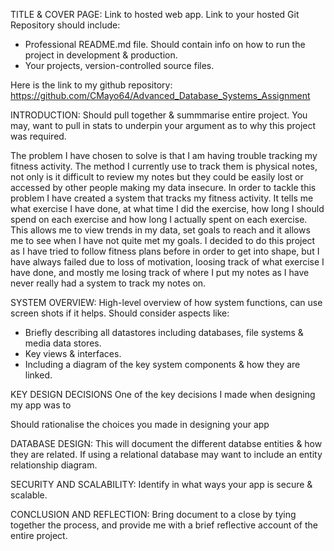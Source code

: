 TITLE & COVER PAGE:
Link to hosted web app.
Link to your hosted Git Repository should include:
- Professional README.md file. Should contain info on how to run the project in development & production.
- Your projects, version-controlled source files.

Here is the link to my github repository: https://github.com/CMayo64/Advanced_Database_Systems_Assignment

INTRODUCTION:
Should pull together & summmarise entire project. You may, want to pull in stats to underpin your argument as to why this project was required.

The problem I have chosen to solve is that I am having trouble tracking my fitness activity. The method I currently use to track them is physical notes, not only is it difficult to review my notes but they could be easily lost or accessed by other people making my data insecure. In order to tackle this problem I have created a system that tracks my fitness activity. It tells me what exercise I have done, at what time I did the exercise, how long I should spend on each exercise and how long I actually spent on each exercise. This allows me to view trends in my data, set goals to reach and it allows me to see when I have not quite met my goals. I decided to do this project as I have tried to follow fitness plans before in order to get into shape, but I have always failed due to loss of motivation, loosing track of what exercise I have done, and mostly me losing track of where I put my notes as I have never really had a system to track my notes on.

SYSTEM OVERVIEW:
High-level overview of how system functions, can use screen shots if it helps. Should consider aspects like:
- Briefly describing all datastores including databases, file systems & media data stores.
- Key views & interfaces.
- Including a diagram of the key system components & how they are linked.

KEY DESIGN DECISIONS
One of the key decisions I made when designing my app was to 

Should rationalise the choices you made in designing your app

DATABASE DESIGN:
This will document the different databse entities & how they are related. If using a relational database may want to include an entity relationship diagram.

SECURITY AND SCALABILITY:
Identify in what ways your app is secure & scalable.

CONCLUSION AND REFLECTION:
Bring document to a close by tying together the process, and provide me with a brief reflective account of the entire project.